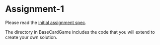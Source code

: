 # Assignment-1

Please read the [initial assignment spec](Assignment_1.md).

The directory in BaseCardGame includes the code that you will extend to create your own solution. 
